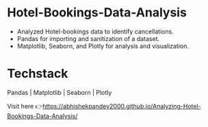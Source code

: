 # Hotel-Bookings-Data-Analysis
- Analyzed Hotel-bookings data to identify cancellations.
- Pandas for importing and sanitization of a dataset.
- Matplotlib, Seaborn, and Plotly for analysis and visualization.

# Techstack
Pandas | Matplotlib | Seaborn | Plotly

Visit here 👉https://abhishekpandey2000.github.io/Analyzing-Hotel-Bookings-Data-Analysis/
